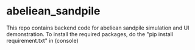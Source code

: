 # abeliean_sandpile
This repo contains backend code for abeliean sandpile simulation and UI demonstration.
To install the required packages, do the "pip install requirement.txt" in (console)
